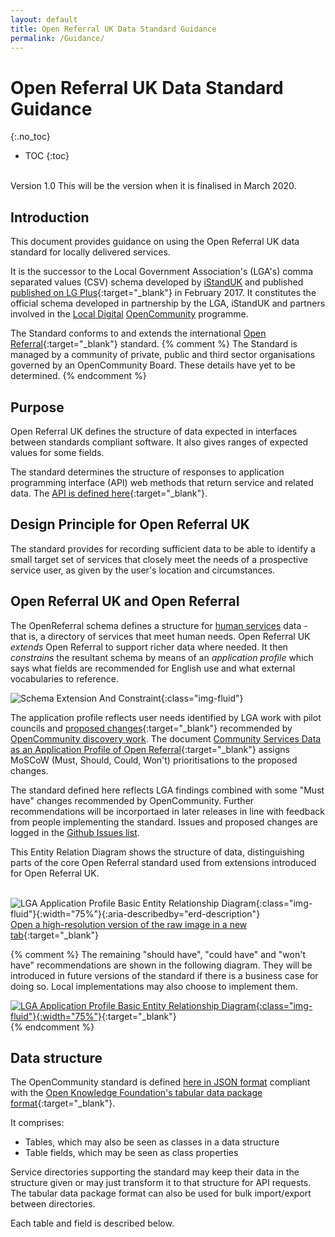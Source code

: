 ```yaml
---
layout: default
title: Open Referral UK Data Standard Guidance
permalink: /Guidance/
---
```

# Open Referral UK Data Standard Guidance
{:.no_toc}
* TOC 
{:toc}  
<br>
Version 1.0 This will be the version when it is finalised in March 2020.

## Introduction

This document provides guidance on using the Open Referral UK data standard for locally delivered services.

It is the successor to the Local Government Association's (LGA's) comma separated values (CSV) schema developed by [iStandUK](https://istanduk.org/) and published [published on LG Plus](https://schemas.opendata.esd.org.uk/ServiceDirectory){:target="_blank"} in February 2017. It constitutes the official schema developed in partnership by the LGA, iStandUK and partners involved in the [Local Digital](https://localdigital.gov.uk/)  [OpenCommunity](https://opencommunity.org.uk/) programme.

The Standard conforms to and extends the international [Open Referral](https://openreferral.org/){:target="_blank"} standard.
{% comment %}
The Standard is managed by a community of private, public and third sector organisations governed by an OpenCommunity Board. These details have yet to be determined.
{% endcomment %}
## Purpose

Open Referral UK defines the structure of data expected in interfaces between standards compliant software. It also gives ranges of expected values for some fields.

The standard determines the structure of responses to application programming interface (API) web methods that return service and related data. The [API is defined here](https://api.porism.com/ServiceDirectoryService/swagger-ui.html){:target="_blank"}.

## Design Principle for Open Referral UK

The standard provides for recording sufficient data to be able to identify a small target set of services that closely meet the needs of a prospective service user, as given by the user's location and circumstances.

## Open Referral UK and Open Referral

The OpenReferral schema defines a structure for [human services](https://en.wikipedia.org/wiki/Human_services) data - that is, a directory of services that meet human needs. Open Referral UK *extends* Open Referral to support richer data where needed. It then *constrains* the resultant schema by means of an *application profile* which says what fields are recommended for English use and what external vocabularies to reference.

![Schema Extension And Constraint](https://raw.githubusercontent.com/esd-org-uk/human-services/master/Resources/SchemaExtensionAndConstraint.png){:class="img-fluid"}
  
The application profile reflects user needs identified by LGA work with pilot councils and [proposed changes](https://opencommunitystandard.github.io/specification/#proposed-changes){:target="_blank"} recommended by [OpenCommunity discovery work](https://opencommunity.org.uk/wp-content/uploads/2019/05/Report-OpenCommunity-Data-standards.pdf). The document [Community Services Data as an Application Profile of Open Referral](https://docs.google.com/document/d/16E59vkv2a1khiPHDZJfg00p6ukD1Dhe9z4EJZNxnkzA/edit?usp=sharing){:target="_blank"} assigns MoSCoW (Must, Should, Could, Won't) prioritisations to the proposed changes.

The standard defined here reflects LGA findings combined with some "Must have" changes recommended by OpenCommunity. Further recommendations will be incorportaed in later releases in line with feedback from people implementing the standard. Issues and proposed changes are logged in the [Github Issues list](https://github.com/OpenReferralUK/human-services/issues).
<div id="erd-description">
This Entity Relation Diagram shows the structure of data, distinguishing parts of the core Open Referral standard used from extensions introduced for Open Referral UK.
</div><br/>

![LGA Application Profile Basic Entity Relationship Diagram](https://raw.githubusercontent.com/esd-org-uk/human-services/master/Resources/LGA_ApplicationProfileBasicEntityRelationshipDiagram.png){:class="img-fluid"}{:width="75%"}{:aria-describedby="erd-description"}
<br />
[Open a high-resolution version of the raw image in a new tab](https://raw.githubusercontent.com/esd-org-uk/human-services/master/Resources/LGA_ApplicationProfileBasicEntityRelationshipDiagram.png){:target="_blank"}

{% comment %}
The remaining "should have", "could have" and "won't have" recommendations are shown in the following diagram. They will be introduced in future versions of the standard if there is a business case for doing so. Local implementations may also choose to implement them.

[![LGA Application Profile Basic Entity Relationship Diagram](https://raw.githubusercontent.com/esd-org-uk/human-services/master/Resources/OpenCommunityApplicationProfileERD.png){:class="img-fluid"}{:width="75%"}](https://raw.githubusercontent.com/esd-org-uk/human-services/master/Resources/OpenCommunityApplicationProfileERD.png){:target="_blank"}  
{% endcomment %}
## Data structure

The OpenCommunity standard is defined [here in JSON format](https://raw.githubusercontent.com/esd-org-uk/human-services/master/SchemaGenerator/Generator/ExtendedDataPackage.json) compliant with the [Open Knowledge Foundation's tabular data package format](https://raw.githubusercontent.com/openreferral/specification/master/datapackage.json){:target="_blank"}.

It comprises:

-   Tables, which may also be seen as classes in a data structure
-   Table fields, which may be seen as class properties
  
Service directories supporting the standard may keep their data in the structure given or may just transform it to that structure for API requests. The tabular data package format can also be used for bulk import/export between directories.

Each table and field is described below.


<div id="docs"></div>
<script>
    $(function () {
        $.get("https://raw.githubusercontent.com/OpenReferralUK/human-services/master/Schemas/documentation.html", function (data) {
            $("#docs").html(data);
            $("#docs table").wrap('<div class="table-responsive"></div>');
        });
    });
</script>
